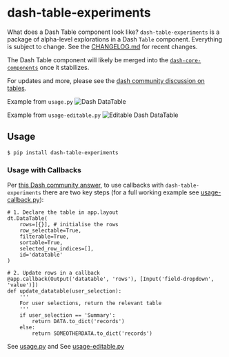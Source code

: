 # dash-table-experiments

What does a Dash Table component look like? `dash-table-experiments` is a package of alpha-level explorations in a Dash `Table` component. Everything is subject to change. See the [CHANGELOG.md](https://github.com/plotly/dash-table-experiments/blob/master/CHANGELOG.md) for recent changes.

The Dash Table component will likely be merged into the [`dash-core-components`](https://github.com/plotly/dash-core-components) once it stabilizes.

For updates and more, please see the [dash community discussion on tables](https://community.plot.ly/t/display-tables-in-dash/4707/36).

Example from `usage.py`
![Dash DataTable](https://github.com/plotly/dash-table-experiments/raw/master/images/DataTable.gif)

Example from `usage-editable.py`
![Editable Dash DataTable](https://github.com/plotly/dash-table-experiments/raw/master/images/Editable-DataTable.gif)


## Usage

```
$ pip install dash-table-experiments
```

### Usage with Callbacks
Per [this Dash community answer](https://community.plot.ly/t/dash-datatable-using-callbacks/6756/2), to use callbacks with `dash-table-experiments` there are two key steps (for a full working example see [usage-callback.py](./usage-callback.py)):

```
# 1. Declare the table in app.layout
dt.DataTable(
    rows=[{}], # initialise the rows
    row_selectable=True,
    filterable=True,
    sortable=True,
    selected_row_indices=[],
    id='datatable'
)

# 2. Update rows in a callback
@app.callback(Output('datatable', 'rows'), [Input('field-dropdown', 'value')])
def update_datatable(user_selection):
    '''
    For user selections, return the relevant table
    '''
    if user_selection == 'Summary':
        return DATA.to_dict('records')
    else:
        return SOMEOTHERDATA.to_dict('records')
```

See [usage.py](https://github.com/plotly/dash-table-experiments/tree/master/usage.py) and
See [usage-editable.py](https://github.com/plotly/dash-table-experiments/tree/master/usage-editable.py)
